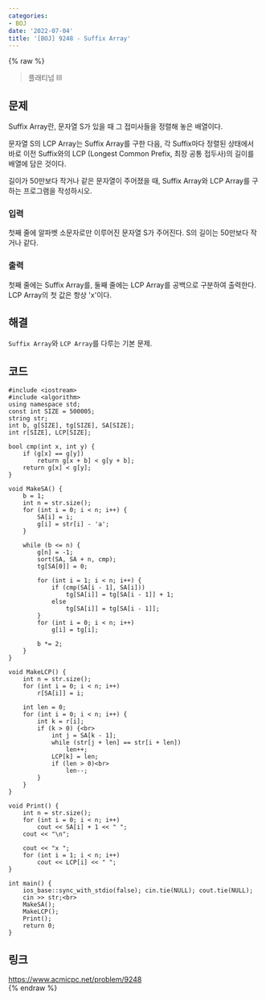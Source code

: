 ```yaml
---
categories:
- BOJ
date: '2022-07-04'
title: '[BOJ] 9248 - Suffix Array'
---
```


{% raw %}
> 플래티넘 III<br>

## 문제
Suffix Array란, 문자열 S가 있을 때 그 접미사들을 정렬해 놓은 배열이다.

문자열 S의 LCP Array는 Suffix Array를 구한 다음, 각 Suffix마다 정렬된 상태에서 바로 이전 Suffix와의 LCP (Longest Common Prefix, 최장 공통 접두사)의 길이를 배열에 담은 것이다.

길이가 50만보다 작거나 같은 문자열이 주어졌을 때, Suffix Array와 LCP Array를 구하는 프로그램을 작성하시오.

### 입력
첫째 줄에 알파벳 소문자로만 이루어진 문자열 S가 주어진다. S의 길이는 50만보다 작거나 같다.

### 출력
첫째 줄에는 Suffix Array를, 둘째 줄에는 LCP Array를 공백으로 구분하여 출력한다. LCP Array의 첫 값은 항상 'x'이다.

## 해결
`Suffix Array`와 `LCP Array`를 다루는 기본 문제.

## 코드
```
#include <iostream>
#include <algorithm>
using namespace std;
const int SIZE = 500005;
string str;
int b, g[SIZE], tg[SIZE], SA[SIZE];
int r[SIZE], LCP[SIZE];

bool cmp(int x, int y) {
	if (g[x] == g[y])
		return g[x + b] < g[y + b];
	return g[x] < g[y];
}

void MakeSA() {
	b = 1;
	int n = str.size();
	for (int i = 0; i < n; i++) {
		SA[i] = i;
		g[i] = str[i] - 'a';
	}

	while (b <= n) {
		g[n] = -1;
		sort(SA, SA + n, cmp);
		tg[SA[0]] = 0;

		for (int i = 1; i < n; i++) {
			if (cmp(SA[i - 1], SA[i]))
				tg[SA[i]] = tg[SA[i - 1]] + 1;
			else
				tg[SA[i]] = tg[SA[i - 1]];
		}
		for (int i = 0; i < n; i++)
			g[i] = tg[i];

		b *= 2;
	}
}

void MakeLCP() {
	int n = str.size();
	for (int i = 0; i < n; i++)
		r[SA[i]] = i;
	
	int len = 0;
	for (int i = 0; i < n; i++) {
		int k = r[i];
		if (k > 0) {<br>
			int j = SA[k - 1];
			while (str[j + len] == str[i + len])
				len++;
			LCP[k] = len;
			if (len > 0)<br>
				len--;
		}
	}
}

void Print() {
	int n = str.size();
	for (int i = 0; i < n; i++)
		cout << SA[i] + 1 << " ";
	cout << "\n";

	cout << "x ";
	for (int i = 1; i < n; i++)
		cout << LCP[i] << " ";
}

int main() {
	ios_base::sync_with_stdio(false); cin.tie(NULL); cout.tie(NULL);
	cin >> str;<br>
	MakeSA();
	MakeLCP();
	Print();
	return 0;
}
```

## 링크
https://www.acmicpc.net/problem/9248<br>
{% endraw %}